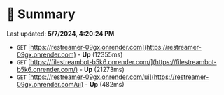 # 📖 Summary
Last updated: **5/7/2024, 4:20:24 PM**

- `GET` [https://restreamer-09gx.onrender.com](https://restreamer-09gx.onrender.com) - **Up** (12355ms)
- `GET` [https://filestreambot-b5k6.onrender.com/](https://filestreambot-b5k6.onrender.com/) - **Up** (21273ms)
- `GET` [https://restreamer-09gx.onrender.com/ui](https://restreamer-09gx.onrender.com/ui) - **Up** (482ms)
